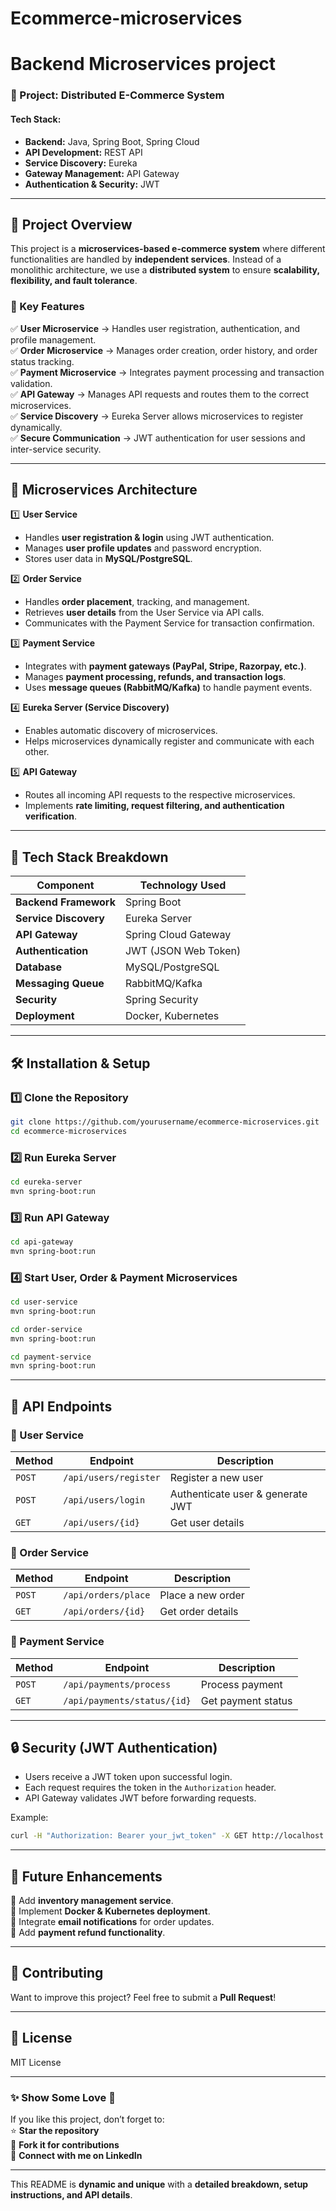 # Ecommerce-microservices
# Backend Microservices project 

### **📌 Project: Distributed E-Commerce System**  
#### **Tech Stack:**  
- **Backend:** Java, Spring Boot, Spring Cloud  
- **API Development:** REST API  
- **Service Discovery:** Eureka  
- **Gateway Management:** API Gateway  
- **Authentication & Security:** JWT  

---

## **📖 Project Overview**  
This project is a **microservices-based e-commerce system** where different functionalities are handled by **independent services**. Instead of a monolithic architecture, we use a **distributed system** to ensure **scalability, flexibility, and fault tolerance**.  

### **🎯 Key Features**  
✅ **User Microservice** → Handles user registration, authentication, and profile management.  
✅ **Order Microservice** → Manages order creation, order history, and order status tracking.  
✅ **Payment Microservice** → Integrates payment processing and transaction validation.  
✅ **API Gateway** → Manages API requests and routes them to the correct microservices.  
✅ **Service Discovery** → Eureka Server allows microservices to register dynamically.  
✅ **Secure Communication** → JWT authentication for user sessions and inter-service security.  

---

## **📌 Microservices Architecture**  
1️⃣ **User Service**  
- Handles **user registration & login** using JWT authentication.  
- Manages **user profile updates** and password encryption.  
- Stores user data in **MySQL/PostgreSQL**.  

2️⃣ **Order Service**  
- Handles **order placement**, tracking, and management.  
- Retrieves **user details** from the User Service via API calls.  
- Communicates with the Payment Service for transaction confirmation.  

3️⃣ **Payment Service**  
- Integrates with **payment gateways (PayPal, Stripe, Razorpay, etc.)**.  
- Manages **payment processing, refunds, and transaction logs**.  
- Uses **message queues (RabbitMQ/Kafka)** to handle payment events.  

4️⃣ **Eureka Server (Service Discovery)**  
- Enables automatic discovery of microservices.  
- Helps microservices dynamically register and communicate with each other.  

5️⃣ **API Gateway**  
- Routes all incoming API requests to the respective microservices.  
- Implements **rate limiting, request filtering, and authentication verification**.  

---

## **🚀 Tech Stack Breakdown**  
| **Component**   | **Technology Used** |
|---------------|-----------------|
| **Backend Framework** | Spring Boot |
| **Service Discovery** | Eureka Server |
| **API Gateway** | Spring Cloud Gateway |
| **Authentication** | JWT (JSON Web Token) |
| **Database** | MySQL/PostgreSQL |
| **Messaging Queue** | RabbitMQ/Kafka |
| **Security** | Spring Security |
| **Deployment** | Docker, Kubernetes |

---

## **🛠 Installation & Setup**  
### **1️⃣ Clone the Repository**  
```bash
git clone https://github.com/yourusername/ecommerce-microservices.git
cd ecommerce-microservices
```

### **2️⃣ Run Eureka Server**  
```bash
cd eureka-server
mvn spring-boot:run
```

### **3️⃣ Run API Gateway**  
```bash
cd api-gateway
mvn spring-boot:run
```

### **4️⃣ Start User, Order & Payment Microservices**  
```bash
cd user-service
mvn spring-boot:run
```
```bash
cd order-service
mvn spring-boot:run
```
```bash
cd payment-service
mvn spring-boot:run
```

---

## **📌 API Endpoints**  
### **🔹 User Service**  
| Method | Endpoint | Description |
|--------|---------|-------------|
| `POST` | `/api/users/register` | Register a new user |
| `POST` | `/api/users/login` | Authenticate user & generate JWT |
| `GET` | `/api/users/{id}` | Get user details |

### **🔹 Order Service**  
| Method | Endpoint | Description |
|--------|---------|-------------|
| `POST` | `/api/orders/place` | Place a new order |
| `GET` | `/api/orders/{id}` | Get order details |

### **🔹 Payment Service**  
| Method | Endpoint | Description |
|--------|---------|-------------|
| `POST` | `/api/payments/process` | Process payment |
| `GET` | `/api/payments/status/{id}` | Get payment status |

---

## **🔒 Security (JWT Authentication)**  
- Users receive a JWT token upon successful login.  
- Each request requires the token in the `Authorization` header.  
- API Gateway validates JWT before forwarding requests.  

Example:  
```bash
curl -H "Authorization: Bearer your_jwt_token" -X GET http://localhost:8081/api/orders
```

---

## **📌 Future Enhancements**  
🔹 Add **inventory management service**.  
🔹 Implement **Docker & Kubernetes deployment**.  
🔹 Integrate **email notifications** for order updates.  
🔹 Add **payment refund functionality**.  

---

## **🎯 Contributing**  
Want to improve this project? Feel free to submit a **Pull Request**!  

---

## **📜 License**  
MIT License  

---

### **✨ Show Some Love 💙**  
If you like this project, don’t forget to:  
⭐ **Star the repository**  
🍴 **Fork it for contributions**  
💬 **Connect with me on LinkedIn**  

---

This README is **dynamic and unique** with a **detailed breakdown, setup instructions, and API details**.

